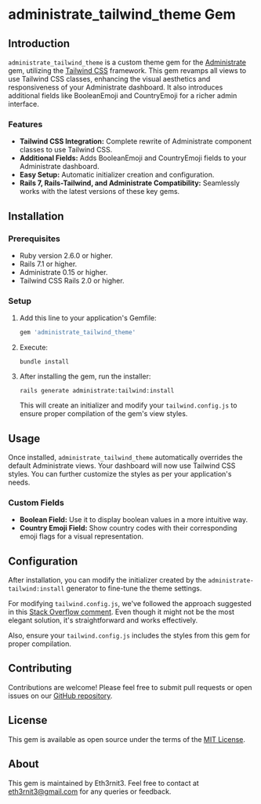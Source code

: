 # administrate_tailwind_theme Gem

## Introduction
`administrate_tailwind_theme` is a custom theme gem for the [Administrate](https://github.com/thoughtbot/administrate) gem, utilizing the [Tailwind CSS](https://tailwindcss.com/) framework. This gem revamps all views to use Tailwind CSS classes, enhancing the visual aesthetics and responsiveness of your Administrate dashboard. It also introduces additional fields like BooleanEmoji and CountryEmoji for a richer admin interface.

### Features
- **Tailwind CSS Integration:** Complete rewrite of Administrate component classes to use Tailwind CSS.
- **Additional Fields:** Adds BooleanEmoji and CountryEmoji fields to your Administrate dashboard.
- **Easy Setup:** Automatic initializer creation and configuration.
- **Rails 7, Rails-Tailwind, and Administrate Compatibility:** Seamlessly works with the latest versions of these key gems.

## Installation
### Prerequisites
- Ruby version 2.6.0 or higher.
- Rails 7.1 or higher.
- Administrate 0.15 or higher.
- Tailwind CSS Rails 2.0 or higher.

### Setup
1. Add this line to your application's Gemfile:

   ```ruby
   gem 'administrate_tailwind_theme'
   ```

2. Execute:

   ```
   bundle install
   ```

3. After installing the gem, run the installer:

   ```
   rails generate administrate:tailwind:install
   ```

   This will create an initializer and modify your `tailwind.config.js` to ensure proper compilation of the gem's view styles.

## Usage

Once installed, `administrate_tailwind_theme` automatically overrides the default Administrate views. Your dashboard will now use Tailwind CSS styles. You can further customize the styles as per your application's needs.

### Custom Fields
- **Boolean Field:** Use it to display boolean values in a more intuitive way.
- **Country Emoji Field:** Show country codes with their corresponding emoji flags for a visual representation.

## Configuration

After installation, you can modify the initializer created by the `administrate-tailwind:install` generator to fine-tune the theme settings.

For modifying `tailwind.config.js`, we've followed the approach suggested in this [Stack Overflow comment](https://stackoverflow.com/a/74737193/8213274). Even though it might not be the most elegant solution, it's straightforward and works effectively.

Also, ensure your `tailwind.config.js` includes the styles from this gem for proper compilation.

## Contributing

Contributions are welcome! Please feel free to submit pull requests or open issues on our [GitHub repository](https://github.com/eth3rnit3/administrate_tailwind_theme).

## License

This gem is available as open source under the terms of the [MIT License](https://opensource.org/licenses/MIT).

## About

This gem is maintained by Eth3rnit3. Feel free to contact at [eth3rnit3@gmail.com](mailto:eth3rnit3@gmail.com) for any queries or feedback.